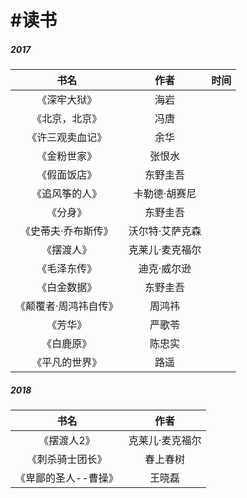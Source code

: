 # \#读书

##### 2017

| 书名 | 作者 | 时间 |
| :---: | :---: | :---: |
| 《深牢大狱》 | 海岩 |  |
| 《北京，北京》 | 冯唐 |  |
| 《许三观卖血记》 | 余华 |  |
| 《金粉世家》 | 张恨水 |  |
| 《假面饭店》 | 东野圭吾 |  |
| 《追风筝的人》 | 卡勒德·胡赛尼 |  |
| 《分身》 | 东野圭吾 |  |
| 《史蒂夫·乔布斯传》 | 沃尔特·艾萨克森 |  |
| 《摆渡人》 | 克莱儿·麦克福尔 |  |
| 《毛泽东传》 | 迪克·威尔逊 |  |
| 《白金数据》 | 东野圭吾 |  |
| 《颠覆者·周鸿祎自传》 | 周鸿祎 |  |
| 《芳华》 | 严歌苓 |  |
| 《白鹿原》 | 陈忠实 |  |
| 《平凡的世界》 | 路遥 |  |

##### 2018

| 书名 | 作者 |
| :---: | :---: |
| 《摆渡人2》 | 克莱儿·麦克福尔 |
| 《刺杀骑士团长》 | 春上春树 |
| 《卑鄙的圣人--曹操》 | 王晓磊 |



